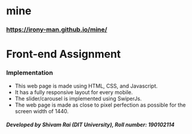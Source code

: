 # mine
### https://irony-man.github.io/mine/

# Front-end Assignment

### Implementation
- This web page is made using HTML, CSS, and Javascript.
- It has a fully responsive layout for every mobile.
- The slider/carousel is implemented using SwiperJs.
- The web page is made as close to pixel perfection as possible for the screen width of 1440.

##### Developed by Shivam Rai (DIT University), Roll number: 190102114

